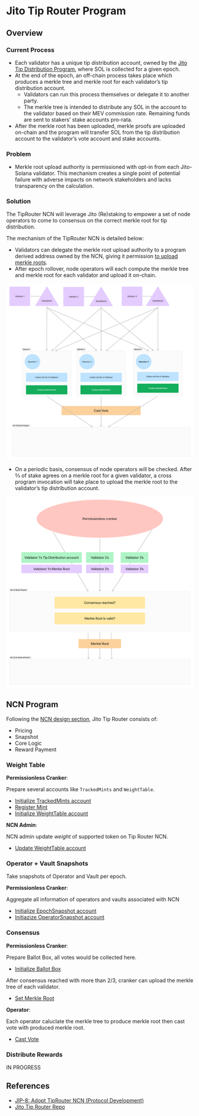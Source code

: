 # Jito Tip Router Program

## Overview

### Current Process

- Each validator has a unique tip distribution account, owned by the [Jito Tip Distribution Program], where SOL is collected for a given epoch.
- At the end of the epoch, an off-chain process takes place which produces a merkle tree and merkle root for each validator’s tip distribution account. 
    - Validators can run this process themselves or delegate it to another party.
    - The merkle tree is intended to distribute any SOL in the account to the validator based on their MEV commission rate. Remaining funds are sent to stakers’ stake accounts pro-rata.
- After the merkle root has been uploaded, merkle proofs are uploaded on-chain and the program will transfer SOL from the tip distribution account to the validator’s vote account and stake accounts. 

### Problem

- Merkle root upload authority is permissioned with opt-in from each Jito-Solana validator. This mechanism creates a single point of potential failure with adverse impacts on network stakeholders and lacks transparency on the calculation.

### Solution

The TipRouter NCN will leverage Jito (Re)staking to empower a set of node operators to come to consensus on the correct merkle root for tip distribution.

The mechanism of the TipRouter NCN is detailed below:

- Validators can delegate the merkle root upload authority to a program derived address owned by the NCN, giving it permission [to upload merkle roots].
- After epoch rollover, node operators will each compute the merkle tree and merkle root for each validator and upload it on-chain.

![](./images/cast_vote.png)

- On a periodic basis, consensus of node operators will be checked. After ⅔ of stake agrees on a merkle root for a given validator, a cross program invocation will take place to upload the merkle root to the validator’s tip distribution account.

![](./images/upload.png)

[Jito Tip Distribution Program]: https://github.com/jito-foundation/jito-programs/blob/master/mev-programs/programs/tip-distribution/src/lib.rs
[to upload merkle roots]: https://github.com/jito-foundation/jito-tip-router/blob/022fee74773170b76d1f8aad8c8edc71fd387e05/program/src/set_merkle_root.rs#L61-L80

## NCN Program

Following the [NCN design section], Jito Tip Router consists of:

- Pricing
- Snapshot
- Core Logic
- Reward Payment


[NCN design section]: /guide/ncn-design.md

### Weight Table

**Permissionless Cranker**:

Prepare several accounts like `TrackedMints` and `WeightTable`.

- [Initialize TrackedMints account](https://github.com/jito-foundation/jito-tip-router/blob/master/program/src/initialize_tracked_mints.rs)
- [Register Mint](https://github.com/jito-foundation/jito-tip-router/blob/master/program/src/register_mint.rs)
- [Initialize WeightTable account](https://github.com/jito-foundation/jito-tip-router/blob/master/program/src/initialize_weight_table.rs)

**NCN Admin**:

NCN admin update *weight* of supported token on Tip Router NCN.

- [Update WeightTable account](https://github.com/jito-foundation/jito-tip-router/blob/master/program/src/admin_update_weight_table.rs)

### Operator + Vault Snapshots

Take snapshots of Operator and Vault per epoch.

**Permissionless Cranker**:

Aggregate all information of operators and vaults associated with NCN

- [Initialize EpochSnapshot account](https://github.com/jito-foundation/jito-tip-router/blob/master/program/src/initialize_epoch_snapshot.rs)
- [Initiazize OperatorSnapshot account](https://github.com/jito-foundation/jito-tip-router/blob/master/program/src/initialize_operator_snapshot.rs)

### Consensus

**Permissionless Cranker**:

Prepare Ballot Box, all votes would be collected here.

- [Initialize Ballot Box](https://github.com/jito-foundation/jito-tip-router/blob/master/program/src/initialize_ballot_box.rs)

After consensus reached with more than 2/3, cranker can upload the merkle tree of each validator.

- [Set Merkle Root](https://github.com/jito-foundation/jito-tip-router/blob/master/program/src/set_merkle_root.rs)

**Operator**:

Each operator caluclate the merkle tree to produce merkle root then cast vote with produced merkle root.

- [Cast Vote](https://github.com/jito-foundation/jito-tip-router/blob/master/program/src/cast_vote.rs)

### Distribute Rewards

IN PROGRESS

## References
- [JIP-8: Adopt TipRouter NCN (Protocol Development)](https://forum.jito.network/t/jip-8-adopt-tiprouter-ncn-protocol-development/413)
- [Jito Tip Router Repo](https://github.com/jito-foundation/jito-tip-router/tree/master)
